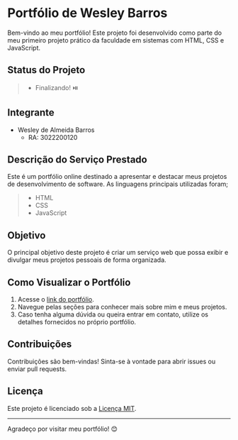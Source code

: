 # Portfólio de Wesley Barros

Bem-vindo ao meu portfólio! Este projeto foi desenvolvido como parte do meu primeiro projeto prático da faculdade em sistemas com HTML, CSS e JavaScript.

## Status do Projeto

> * Finalizando! ⏯️

## Integrante

- Wesley de Almeida Barros
  - RA: 3022200120

## Descrição do Serviço Prestado

Este é um portfólio online destinado a apresentar e destacar meus projetos de desenvolvimento de software. As linguagens principais utilizadas foram;

> * HTML
> * CSS
> * JavaScript

## Objetivo

O principal objetivo deste projeto é criar um serviço web que possa exibir e divulgar meus projetos pessoais de forma organizada.

## Como Visualizar o Portfólio

1. Acesse o [link do portfólio](https://wesleybarrosprogramador.netlify.app).
2. Navegue pelas seções para conhecer mais sobre mim e meus projetos.
3. Caso tenha alguma dúvida ou queira entrar em contato, utilize os detalhes fornecidos no próprio portfólio.

## Contribuições

Contribuições são bem-vindas! Sinta-se à vontade para abrir issues ou enviar pull requests.

## Licença

Este projeto é licenciado sob a [Licença MIT](LICENSE).

---

Agradeço por visitar meu portfólio! 😊
